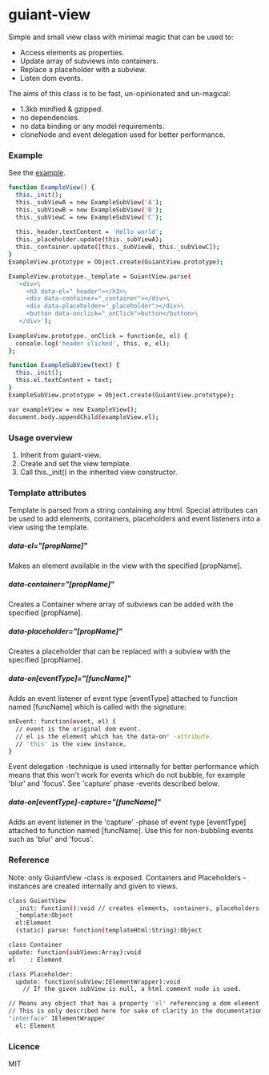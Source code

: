 # guiant-view
Simple and small view class with minimal magic that can be used to:

- Access elements as properties.
- Update array of subviews into containers.
- Replace a placeholder with a subview.
- Listen dom events.

The aims of this class is to be fast, un-opinionated and un-magical:

- 1.3kb minified & gzipped.
- no dependencies.
- no data binding or any model requirements.
- cloneNode and event delegation used for better performance.

### Example
See the [example].
```sh
function ExampleView() { 
  this._init();
  this._subViewA = new ExampleSubView('A');
  this._subViewB = new ExampleSubView('B');
  this._subViewC = new ExampleSubView('C');
  
  this._header.textContent = 'Hello world';
  this._placeholder.update(this._subViewA);
  this._container.update([this._subViewB, this._subViewC]);
}
ExampleView.prototype = Object.create(GuiantView.prototype);

ExampleView.prototype._template = GuiantView.parse(
  '<div>\
     <h3 data-el="_header"></h3>\
     <div data-container="_container"></div>\
     <div data-placeholder="_placeholder"></div>\
     <button data-onclick="_onClick">button</button>\
   </div>');
   
ExampleView.prototype._onClick = function(e, el) {
  console.log('header clicked', this, e, el);
};

function ExampleSubView(text) { 
  this._init();
  this.el.textContent = text;
}
ExampleSubView.prototype = Object.create(GuiantView.prototype);

var exampleView = new ExampleView();
document.body.appendChild(exampleView.el);
```
### Usage overview
1. Inherit from guiant-view.
2. Create and set the view template.
3. Call this._init() in the inherited view constructor.

### Template attributes
Template is parsed from a string containing any html. Special attributes can be used to add elements, containers, placeholders and event listeners into a view using the template.

##### data-el="[propName]"
 Makes an element available in the view with the specified [propName].
 
##### data-container="[propName]"
Creates a Container where array of subviews can be added with the specified [propName].

##### data-placeholder="[propName]"
Creates a placeholder that can be replaced with a subview with the specified [propName].

##### data-on[eventType]="[funcName]"
Adds an event listener of event type [eventType] attached to function named [funcName] which is called with the signature:
``` sh
onEvent: function(event, el) {
  // event is the original dom event.
  // el is the element which has the data-on* -attribute.
  // 'this' is the view instance.
}
```
Event delegation -technique is used internally for better performance which means that this won't work for events which do not bubble, for example 'blur' and 'focus'. See 'capture' phase -events described below.

##### data-on[eventType]-capture="[funcName]"
Adds an event listener in the 'capture' -phase of event type [eventType] attached to function named [funcName]. Use this for non-bubbling events such as 'blur' and 'focus'.

### Reference

Note: only GuiantView -class is exposed. Containers and Placeholders -instances are created internally and given to views.

``` sh
class GuiantView
  _init: function():void // creates elements, containers, placeholders and event listeners.
  _template:Object
  el:Element
  (static) parse: function(templateHtml:String):Object
  ```
  
  ``` sh
class Container
  update: function(subViews:Array):void
  el    : Element
  ```
  
``` sh
class Placeholder:
  update: function(subView:IElementWrapper):void
    // If the given subView is null, a html comment node is used. 
```

``` sh
// Means any object that has a property 'el' referencing a dom element. 
// This is only described here for sake of clarity in the documentation.
"interface" IElementWrapper
  el: Element
 ```

### Licence
MIT
 
[example]:https://rawgit.com/Lzrdrgn/guiant-view/master/example.html


